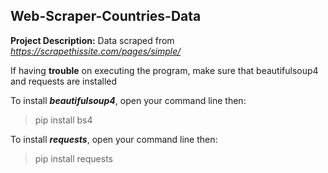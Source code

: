## Web-Scraper-Countries-Data

**Project Description:** Data scraped from *https://scrapethissite.com/pages/simple/*

If having **trouble** on executing the program, make sure that beautifulsoup4 and requests are installed

To install ***beautifulsoup4***, open your command line then:
> pip install bs4

To install ***requests***, open your command line then:
> pip install requests
